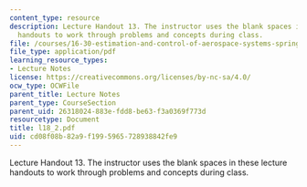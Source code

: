 ```yaml
---
content_type: resource
description: Lecture Handout 13. The instructor uses the blank spaces in these lecture
  handouts to work through problems and concepts during class.
file: /courses/16-30-estimation-and-control-of-aerospace-systems-spring-2004/cd08f08b82a9f1995965728938842fe9_l18_2.pdf
file_type: application/pdf
learning_resource_types:
- Lecture Notes
license: https://creativecommons.org/licenses/by-nc-sa/4.0/
ocw_type: OCWFile
parent_title: Lecture Notes
parent_type: CourseSection
parent_uid: 26318024-883e-fdd8-be63-f3a0369f773d
resourcetype: Document
title: l18_2.pdf
uid: cd08f08b-82a9-f199-5965-728938842fe9
---
```

Lecture Handout 13. The instructor uses the blank spaces in these lecture handouts to work through problems and concepts during class.